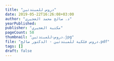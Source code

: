 ```yaml
---
title: "دروس للمبتدئين"
date: 2019-05-22T16:26:08+03:00
author: "د. صالح محمد العجيري"
yearPublished: 
publisher: "مكتبة العجيري"
pageCount: 58
thumbnail: "دروس-للمبتدئين.jpg"
file: "دروس فلكية للمبتدئين - الدكتور صالح.pdf"
tags: []
draft: false
---
```


